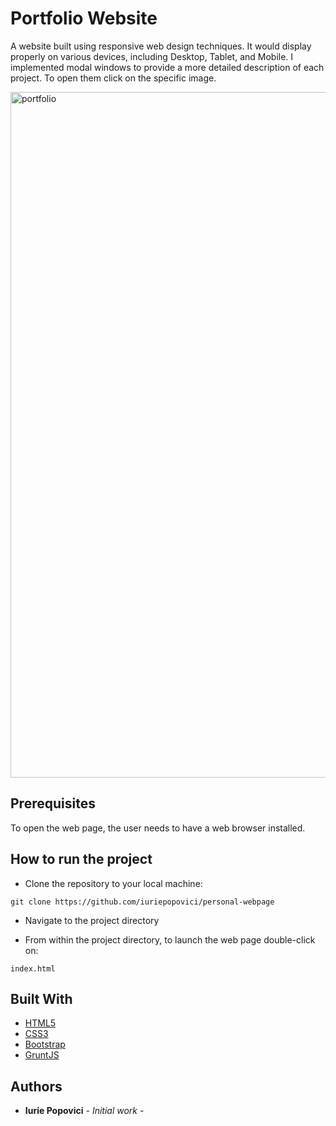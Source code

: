 # Portfolio Website

A website built using responsive web design techniques. It would display properly on various devices, including Desktop, Tablet, and Mobile. I implemented modal windows to provide a more detailed description of each project. To open them click on the specific image.

<img width="1097" alt="portfolio" src="https://user-images.githubusercontent.com/19762832/26904219-833d2882-4ba6-11e7-9bc8-68f8929ef4d5.png">

## Prerequisites

To open the web page, the user needs to have a web browser installed.

## How to run the project
* Clone the repository to your local machine:

`git clone https://github.com/iuriepopovici/personal-webpage`

* Navigate to the project directory

* From within the project directory, to launch the web page double-click on:

`index.html`
## Built With

* [HTML5](https://developer.mozilla.org/en-US/docs/Web/Guide/HTML/HTML5)
* [CSS3](https://developer.mozilla.org/en-US/docs/Web/CSS/CSS3)
* [Bootstrap](http://getbootstrap.com/)
* [GruntJS](https://gruntjs.com/)

## Authors
* **Iurie Popovici**  - *Initial work* - 
